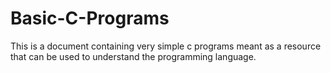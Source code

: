 # Basic-C-Programs
This is a document containing very simple c programs meant as a resource that can be used to understand the programming language. 
